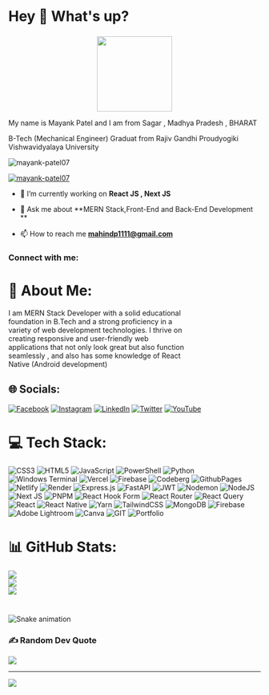 <h1 align="left">Hey 👋 What's up?</h1>

###
<div align="center">
  <img height="150" src="https://camo.githubusercontent.com/62da68eb62b1e5f175f7d1f0191dd89a653d7908feb22d37d4a0ab07365d6791/68747470733a2f2f6d656469612e67697068792e636f6d2f6d656469612f4d3967624264396e6244724f5475314d71782f67697068792e676966""  />
</div>

<p align="left">My name is Mayank Patel and I am from Sagar , Madhya Pradesh , BHARAT</p>
<p align="left">B-Tech (Mechanical Engineer) Graduat from Rajiv Gandhi Proudyogiki Vishwavidyalaya University </p>

<p align="left"> <img src="https://komarev.com/ghpvc/?username=mayank-patel07&label=Profile%20views&color=0e75b6&style=flat" alt="mayank-patel07" /> </p>

<p align="left"> <a href="https://github.com/ryo-ma/github-profile-trophy"><img src="https://github-profile-trophy.vercel.app/?username=mayank-patel07" alt="mayank-patel07" /></a> </p>

- 🌱 I’m currently working on  **React JS , Next JS**

- 💬 Ask me about **MERN Stack,Front-End and Back-End Development **

- 📫 How to reach me **mahindp1111@gmail.com**

<h3 align="left">Connect with me:</h3>
<p align="left">
</p>

###
# 💫 About Me:
I am MERN Stack Developer with a solid educational<br>foundation in B.Tech and a strong proficiency in a<br>variety of web development technologies. I thrive on<br>creating responsive and user-friendly web<br>applications that not only look great but also function<br>seamlessly , and also has some knowledge of React<br>Native (Android development)


## 🌐 Socials:
[![Facebook](https://img.shields.io/badge/Facebook-%231877F2.svg?logo=Facebook&logoColor=white)](https://facebook.com/https://www.facebook.com/profile.php?id=100008668247389) [![Instagram](https://img.shields.io/badge/Instagram-%23E4405F.svg?logo=Instagram&logoColor=white)](https://instagram.com/https://www.instagram.com/i_m_mayank77/) [![LinkedIn](https://img.shields.io/badge/LinkedIn-%230077B5.svg?logo=linkedin&logoColor=white)](https://linkedin.com/in/https://www.linkedin.com/in/mayank-patel-79019a243) [![Twitter](https://img.shields.io/badge/Twitter-%231DA1F2.svg?logo=Twitter&logoColor=white)](https://twitter.com/https://twitter.com/Mayank11574245) [![YouTube](https://img.shields.io/badge/YouTube-%23FF0000.svg?logo=YouTube&logoColor=white)](https://youtube.com/@https://youtube.com/@mayankpatel7860?si=jBef-5cwmiN3SZBx) 

# 💻 Tech Stack:
![CSS3](https://img.shields.io/badge/css3-%231572B6.svg?style=for-the-badge&logo=css3&logoColor=white) ![HTML5](https://img.shields.io/badge/html5-%23E34F26.svg?style=for-the-badge&logo=html5&logoColor=white) ![JavaScript](https://img.shields.io/badge/javascript-%23323330.svg?style=for-the-badge&logo=javascript&logoColor=%23F7DF1E) ![PowerShell](https://img.shields.io/badge/PowerShell-%235391FE.svg?style=for-the-badge&logo=powershell&logoColor=white) ![Python](https://img.shields.io/badge/python-3670A0?style=for-the-badge&logo=python&logoColor=ffdd54) ![Windows Terminal](https://img.shields.io/badge/Windows%20Terminal-%234D4D4D.svg?style=for-the-badge&logo=windows-terminal&logoColor=white) ![Vercel](https://img.shields.io/badge/vercel-%23000000.svg?style=for-the-badge&logo=vercel&logoColor=white) ![Firebase](https://img.shields.io/badge/firebase-%23039BE5.svg?style=for-the-badge&logo=firebase) ![Codeberg](https://img.shields.io/badge/Codeberg-2185D0?style=for-the-badge&logo=Codeberg&logoColor=white) ![GithubPages](https://img.shields.io/badge/github%20pages-121013?style=for-the-badge&logo=github&logoColor=white) ![Netlify](https://img.shields.io/badge/netlify-%23000000.svg?style=for-the-badge&logo=netlify&logoColor=#00C7B7) ![Render](https://img.shields.io/badge/Render-%46E3B7.svg?style=for-the-badge&logo=render&logoColor=white) ![Express.js](https://img.shields.io/badge/express.js-%23404d59.svg?style=for-the-badge&logo=express&logoColor=%2361DAFB) ![FastAPI](https://img.shields.io/badge/FastAPI-005571?style=for-the-badge&logo=fastapi) ![JWT](https://img.shields.io/badge/JWT-black?style=for-the-badge&logo=JSON%20web%20tokens) ![Nodemon](https://img.shields.io/badge/NODEMON-%23323330.svg?style=for-the-badge&logo=nodemon&logoColor=%BBDEAD) ![NodeJS](https://img.shields.io/badge/node.js-6DA55F?style=for-the-badge&logo=node.js&logoColor=white) ![Next JS](https://img.shields.io/badge/Next-black?style=for-the-badge&logo=next.js&logoColor=white) ![PNPM](https://img.shields.io/badge/pnpm-%234a4a4a.svg?style=for-the-badge&logo=pnpm&logoColor=f69220) ![React Hook Form](https://img.shields.io/badge/React%20Hook%20Form-%23EC5990.svg?style=for-the-badge&logo=reacthookform&logoColor=white) ![React Router](https://img.shields.io/badge/React_Router-CA4245?style=for-the-badge&logo=react-router&logoColor=white) ![React Query](https://img.shields.io/badge/-React%20Query-FF4154?style=for-the-badge&logo=react%20query&logoColor=white) ![React](https://img.shields.io/badge/react-%2320232a.svg?style=for-the-badge&logo=react&logoColor=%2361DAFB) ![React Native](https://img.shields.io/badge/react_native-%2320232a.svg?style=for-the-badge&logo=react&logoColor=%2361DAFB) ![Yarn](https://img.shields.io/badge/yarn-%232C8EBB.svg?style=for-the-badge&logo=yarn&logoColor=white) ![TailwindCSS](https://img.shields.io/badge/tailwindcss-%2338B2AC.svg?style=for-the-badge&logo=tailwind-css&logoColor=white) ![MongoDB](https://img.shields.io/badge/MongoDB-%234ea94b.svg?style=for-the-badge&logo=mongodb&logoColor=white) ![Firebase](https://img.shields.io/badge/Firebase-039BE5?style=for-the-badge&logo=Firebase&logoColor=white) ![Adobe Lightroom](https://img.shields.io/badge/Adobe%20Lightroom-31A8FF.svg?style=for-the-badge&logo=Adobe%20Lightroom&logoColor=white) ![Canva](https://img.shields.io/badge/Canva-%2300C4CC.svg?style=for-the-badge&logo=Canva&logoColor=white) ![GIT](https://img.shields.io/badge/Git-fc6d26?style=for-the-badge&logo=git&logoColor=white) ![Portfolio](https://img.shields.io/badge/Portfolio-%23000000.svg?style=for-the-badge&logo=firefox&logoColor=#FF7139)
# 📊 GitHub Stats:
![](https://github-readme-stats.vercel.app/api?username=Mayank-Patel07&theme=dark&hide_border=false&include_all_commits=false&count_private=false)<br/>
![](https://github-readme-streak-stats.herokuapp.com/?user=Mayank-Patel07&theme=dark&hide_border=false)<br/>
![](https://github-readme-stats.vercel.app/api/top-langs/?username=Mayank-Patel07&theme=dark&hide_border=false&include_all_commits=false&count_private=false&layout=compact)

###

<br clear="both">

<img src="https://raw.githubusercontent.com/maurodesouza/maurodesouza/output/snake.svg" alt="Snake animation" />

###

### ✍️ Random Dev Quote
![](https://quotes-github-readme.vercel.app/api?type=horizontal&theme=radical)

---
[![](https://visitcount.itsvg.in/api?id=Mayank-Patel07&icon=0&color=0)](https://visitcount.itsvg.in)

<!-- Proudly created with GPRM ( https://gprm.itsvg.in ) -->
